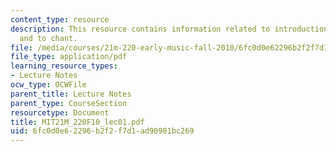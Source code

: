 ```yaml
---
content_type: resource
description: This resource contains information related to introduction to early music
  and to chant.
file: /media/courses/21m-220-early-music-fall-2010/6fc0d0e62296b2f2f7d1ad90901bc269_MIT21M_220F10_lec01.pdf
file_type: application/pdf
learning_resource_types:
- Lecture Notes
ocw_type: OCWFile
parent_title: Lecture Notes
parent_type: CourseSection
resourcetype: Document
title: MIT21M_220F10_lec01.pdf
uid: 6fc0d0e6-2296-b2f2-f7d1-ad90901bc269
---
```

